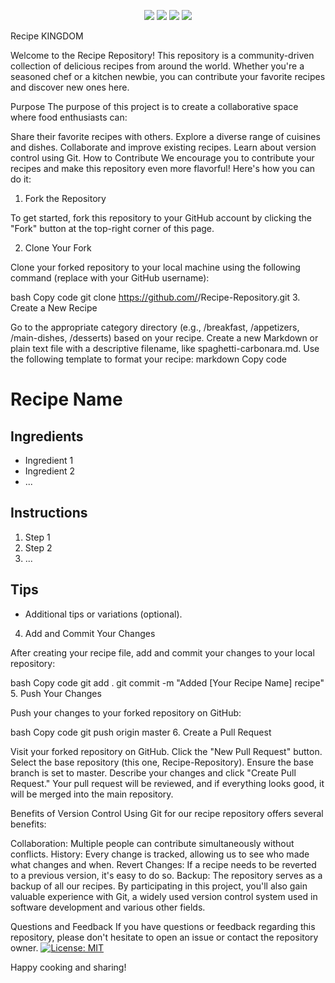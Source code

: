 <p align="center">
<img src=https://img.shields.io/github/issues/logicguy1/The-Cookbook?style=flat-square&logo=appveyor&color=informational />
<img src=https://img.shields.io/github/license/logicguy1/The-Cookbook?style=flat-square&logo=appveyor&color=informational />
<img src=https://img.shields.io/github/stars/logicguy1/The-Cookbook?style=flat-square&logo=appveyor&color=blue />
<img src=https://img.shields.io/github/forks/logicguy1/The-Cookbook?style=flat-square&logo=appveyor&color=blue />
</p>

Recipe KINGDOM

Welcome to the Recipe Repository! This repository is a community-driven collection of delicious recipes from around the world. Whether you're a seasoned chef or a kitchen newbie, you can contribute your favorite recipes and discover new ones here.

Purpose
The purpose of this project is to create a collaborative space where food enthusiasts can:

Share their favorite recipes with others.
Explore a diverse range of cuisines and dishes.
Collaborate and improve existing recipes.
Learn about version control using Git.
How to Contribute
We encourage you to contribute your recipes and make this repository even more flavorful! Here's how you can do it:

1. Fork the Repository

To get started, fork this repository to your GitHub account by clicking the "Fork" button at the top-right corner of this page.

2. Clone Your Fork

Clone your forked repository to your local machine using the following command (replace <your-username> with your GitHub username):

bash
Copy code
git clone https://github.com/<your-username>/Recipe-Repository.git
3. Create a New Recipe

Go to the appropriate category directory (e.g., /breakfast, /appetizers, /main-dishes, /desserts) based on your recipe.
Create a new Markdown or plain text file with a descriptive filename, like spaghetti-carbonara.md.
Use the following template to format your recipe:
markdown
Copy code
# Recipe Name

## Ingredients

- Ingredient 1
- Ingredient 2
- ...

## Instructions

1. Step 1
2. Step 2
3. ...

## Tips

- Additional tips or variations (optional).
4. Add and Commit Your Changes

After creating your recipe file, add and commit your changes to your local repository:

bash
Copy code
git add .
git commit -m "Added [Your Recipe Name] recipe"
5. Push Your Changes

Push your changes to your forked repository on GitHub:

bash
Copy code
git push origin master
6. Create a Pull Request

Visit your forked repository on GitHub.
Click the "New Pull Request" button.
Select the base repository (this one, Recipe-Repository).
Ensure the base branch is set to master.
Describe your changes and click "Create Pull Request."
Your pull request will be reviewed, and if everything looks good, it will be merged into the main repository.

Benefits of Version Control
Using Git for our recipe repository offers several benefits:

Collaboration: Multiple people can contribute simultaneously without conflicts.
History: Every change is tracked, allowing us to see who made what changes and when.
Revert Changes: If a recipe needs to be reverted to a previous version, it's easy to do so.
Backup: The repository serves as a backup of all our recipes.
By participating in this project, you'll also gain valuable experience with Git, a widely used version control system used in software development and various other fields.

Questions and Feedback
If you have questions or feedback regarding this repository, please don't hesitate to open an issue or contact the repository owner.
[![License: MIT](https://img.shields.io/badge/License-MIT-yellow.svg)](https://opensource.org/licenses/MIT)


Happy cooking and sharing!

